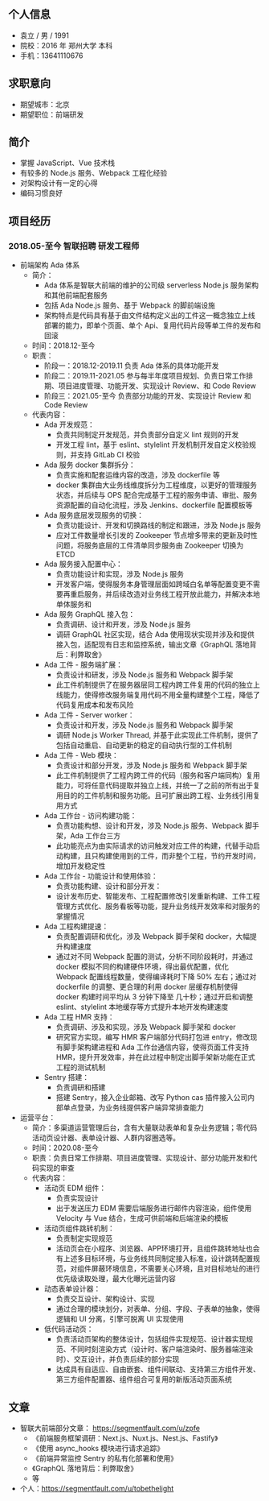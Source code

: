 ## 个人信息

* 袁立 / 男 / 1991
* 院校：2016 年 郑州大学 本科
* 手机：13641110676

## 求职意向

* 期望城市：北京
* 期望职位：前端研发
## 简介

* 掌握 JavaScript、Vue 技术栈
* 有较多的 Node.js 服务、Webpack 工程化经验
* 对架构设计有一定的心得
* 编码习惯良好

## 项目经历

### 2018.05-至今 智联招聘 研发工程师

* 前端架构 Ada 体系
    * 简介：
        * Ada 体系是智联大前端的维护的公司级 serverless Node.js 服务架构和其他前端配套服务
        * 包括 Ada Node.js 服务、基于 Webpack 的脚前端设施
        * 架构特点是代码具有基于由文件结构定义出的工件这一概念独立上线部署的能力，即单个页面、单个 Api、复用代码片段等单工件的发布和回滚
    * 时间：2018.12-至今
    * 职责：
        * 阶段一：2018.12-2019.11 负责 Ada 体系的具体功能开发
        * 阶段二：2019.11-2021.05 参与每半年度项目规划、负责日常工作排期、项目进度管理、功能开发、实现设计 Review、和 Code Review
        * 阶段三：2021.05-至今 负责部分功能的开发、实现设计 Review 和 Code Review
    * 代表内容：
        * Ada 开发规范：
            * 负责共同制定开发规范，并负责部分自定义 lint 规则的开发
            * 开发工程 lint，基于 eslint、stylelint 开发机制开发自定义校验规则，并支持 GitLab CI 校验
        * Ada 服务 docker 集群拆分：
            * 负责实施和配套运维内容的改造，涉及 dockerfile 等
            * docker 集群由大业务线维度拆分为工程维度，以更好的管理服务状态，并后续与 OPS 配合完成基于工程的服务申请、审批、服务资源配置的自动化流程，涉及 Jenkins、dockerfile 配置模板等
        * Ada 服务底层发现服务的切换：
            * 负责功能设计、开发和切换路线的制定和跟进，涉及 Node.js 服务
            * 应对工件数量增长引发的 Zookeeper 节点增多带来的更新及时性问题，将服务底层的工件清单同步服务由 Zookeeper 切换为 ETCD
        * Ada 服务接入配置中心：
            * 负责功能设计和实现，涉及 Node.js 服务
            * 开发客户端，使得服务本身管理层面如跨域白名单等配置变更不需要再重启服务，并后续改造对业务线工程开放此能力，并解决本地单体服务和
        * Ada 服务 GraphQL 接入包：
            * 负责调研、设计和开发，涉及 Node.js 服务
            * 调研 GraphQL 社区实现，结合 Ada 使用现状实现并涉及和提供接入包，适配现有日志和监控系统，输出文章《GraphQL 落地背后：利弊取舍》
        * Ada 工件 - 服务端扩展：
            * 负责设计和研发，涉及 Node.js 服务和 Webpack 脚手架
            * 此工件机制提供了在服务器层同工程内跨工件复用的代码的独立上线能力，使得修改服务端复用代码不用全量构建整个工程，降低了代码复用成本和发布风险
        * Ada 工件 - Server worker：
            * 负责设计和开发，涉及 Node.js 服务和 Webpack 脚手架
            * 调研 Node.js Worker Thread, 并基于此实现此工件机制，提供了包括自动重启、自动更新的稳定的自动执行型的工件机制
        * Ada 工件 - Web 模块：
            * 负责设计和部分开发，涉及 Node.js 服务和 Webpack 脚手架
            * 此工件机制提供了工程内跨工件的代码（服务和客户端同构）复用能力，可将任意代码提取并独立上线，并统一了之前的所有出于复用目的的工件机制和服务功能。且可扩展出跨工程、业务线引用复用方式
        * Ada 工作台 - 访问构建功能：
            * 负责功能构想、设计和开发，涉及 Node.js 服务、Webpack 脚手架，Ada 工作台三方
            * 此功能亮点为由实际请求的访问触发对应工件的构建，代替手动启动构建，且只构建使用到的工件，而非整个工程，节约开发时间，增加开发稳定性
        * Ada 工作台 - 功能设计和使用体验：
            * 负责功能构建、设计和部分开发：
            * 设计发布历史、智能发布、工程配置修改引发重新构建、工件工程管理方式优化、服务看板等功能，提升业务线开发效率和对服务的掌握情况
        * Ada 工程构建提速：
            * 负责配置调研和优化，涉及 Webpack 脚手架和 docker，大幅提升构建速度
            * 通过对不同 Webpack 配置的测试，分析不同阶段耗时，并通过 docker 模拟不同的构建硬件环境，得出最优配置，优化 Webpack 配置线程数量，使得编译耗时下降 50% 左右；通过对 dockerfile 的调整、更合理的利用 docker 层缓存机制使得 docker 构建时间平均从 3 分钟下降至 几十秒；通过开启和调整 eslint、stylelint 本地缓存等方式提升本地开发构建速度
        * Ada 工程 HMR 支持：
            * 负责调研、涉及和实现，涉及 Webpack 脚手架和 docker
            * 研究官方实现，编写 HMR 客户端部分代码打包进 entry，修改现有脚手架构建进程和 Ada 工作台通信内容，使得页面工件支持 HMR，提升开发效率，并在此过程中制定出脚手架新功能在正式工程的测试机制
        * Sentry 搭建：
            * 负责调研和搭建
            * 搭建 Sentry，接入企业邮箱、改写 Python cas 插件接入公司内部单点登录，为业务线提供客户端异常排查能力
* 运营平台：
    * 简介：多渠道运营管理后台，含有大量联动表单和复杂业务逻辑；零代码活动页设计器、表单设计器、人群内容圈选等。
    * 时间：2020.08-至今
    * 职责：负责日常工作排期、项目进度管理、实现设计、部分功能开发和代码实现的审查
    * 代表内容：
        * 活动页 EDM 组件：
            * 负责实现设计
            * 出于发送压力 EDM 需要后端服务进行邮件内容渲染，组件使用 Velocity 与 Vue 结合，生成可供前端和后端渲染的模板
        * 活动页组件跳转机制：
            * 负责制定实现规范
            * 活动页会在小程序、浏览器、APP环境打开，且组件跳转地址也会有上述多目标环境，与业务线共同制定接入标准，设计跳转配置规范，对组件屏蔽环境信息，不需要关心环境，且对目标地址的进行优先级读取处理，最大化曝光运营内容
        * 动态表单设计器：
            * 负责交互设计、架构设计、实现
            * 通过合理的模块划分，对表单、分组、字段、子表单的抽象，使得逻辑和 UI 分离，引擎可脱离 UI 实现使用
        * 低代码活动页：
            * 负责活动页架构的整体设计，包括组件实现规范、设计器实现规范、不同时刻渲染方式（设计时、客户端渲染时、服务器端渲染时）、交互设计，并负责后续的部分实现
            * 达成具有自适应、自由嵌套、组件间联动、支持第三方组件开发、第三方组件配置器、组件组合可复用的新版活动页面系统

## 文章

* 智联大前端部分文章： https://segmentfault.com/u/zpfe
    * 《前端服务框架调研：Next.js、Nuxt.js、Nest.js、Fastify》
    * 《使用 async_hooks 模块进行请求追踪》
    * 《前端异常监控 Sentry 的私有化部署和使用》
    * 《GraphQL 落地背后：利弊取舍》
    * 等
* 个人：https://segmentfault.com/u/tobethelight